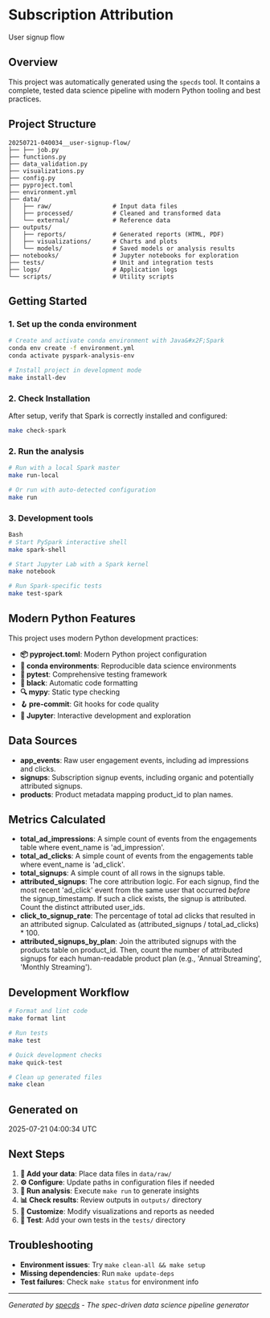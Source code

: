 # Subscription Attribution

User signup flow

## Overview

This project was automatically generated using the `specds` tool. It contains a complete, tested data science pipeline with modern Python tooling and best practices.

## Project Structure

```
20250721-040034__user-signup-flow/
├── ├── job.py
├── functions.py
├── data_validation.py
├── visualizations.py
├── config.py
├── pyproject.toml
├── environment.yml
├── data/
│   ├── raw/                 # Input data files
│   ├── processed/           # Cleaned and transformed data
│   └── external/            # Reference data
├── outputs/
│   ├── reports/             # Generated reports (HTML, PDF)
│   ├── visualizations/      # Charts and plots
│   └── models/              # Saved models or analysis results
├── notebooks/               # Jupyter notebooks for exploration
├── tests/                   # Unit and integration tests
├── logs/                    # Application logs
└── scripts/                 # Utility scripts
```

## Getting Started

### 1. Set up the conda environment

```bash
# Create and activate conda environment with Java&#x2F;Spark
conda env create -f environment.yml
conda activate pyspark-analysis-env

# Install project in development mode
make install-dev
```

### 2. Check Installation

After setup, verify that Spark is correctly installed and configured:

```bash
make check-spark
```

### 2. Run the analysis

```bash
# Run with a local Spark master
make run-local

# Or run with auto-detected configuration
make run
```

### 3. Development tools

```bash
Bash
# Start PySpark interactive shell
make spark-shell

# Start Jupyter Lab with a Spark kernel
make notebook

# Run Spark-specific tests
make test-spark
```


## Modern Python Features

This project uses modern Python development practices:

- **📦 pyproject.toml**: Modern Python project configuration
- **🐍 conda environments**: Reproducible data science environments  
- **🧪 pytest**: Comprehensive testing framework
- **🎨 black**: Automatic code formatting
- **🔍 mypy**: Static type checking
- **🪝 pre-commit**: Git hooks for code quality
- **📓 Jupyter**: Interactive development and exploration

## Data Sources

- **app_events**: Raw user engagement events, including ad impressions and clicks.
- **signups**: Subscription signup events, including organic and potentially attributed signups.
- **products**: Product metadata mapping product_id to plan names.


## Metrics Calculated

- **total_ad_impressions**: A simple count of events from the engagements table where event_name is &#x27;ad_impression&#x27;.
- **total_ad_clicks**: A simple count of events from the engagements table where event_name is &#x27;ad_click&#x27;.
- **total_signups**: A simple count of all rows in the signups table.
- **attributed_signups**: The core attribution logic. For each signup, find the most recent &#x27;ad_click&#x27; event from the same user that occurred *before* the signup_timestamp. If such a click exists, the signup is attributed. Count the distinct attributed user_ids.
- **click_to_signup_rate**: The percentage of total ad clicks that resulted in an attributed signup. Calculated as (attributed_signups &#x2F; total_ad_clicks) * 100.
- **attributed_signups_by_plan**: Join the attributed signups with the products table on product_id. Then, count the number of attributed signups for each human-readable product plan (e.g., &#x27;Annual Streaming&#x27;, &#x27;Monthly Streaming&#x27;).


## Development Workflow

```bash
# Format and lint code
make format lint

# Run tests
make test

# Quick development checks
make quick-test

# Clean up generated files
make clean
```

## Generated on

2025-07-21 04:00:34 UTC

## Next Steps

1. **📁 Add your data**: Place data files in `data/raw/`
2. **⚙️ Configure**: Update paths in configuration files if needed
3. **🏃 Run analysis**: Execute `make run` to generate insights
4. **📊 Check results**: Review outputs in `outputs/` directory
5. **🎨 Customize**: Modify visualizations and reports as needed
6. **🧪 Test**: Add your own tests in the `tests/` directory

## Troubleshooting

- **Environment issues**: Try `make clean-all && make setup`
- **Missing dependencies**: Run `make update-deps`
- **Test failures**: Check `make status` for environment info

---

*Generated by [specds](https://github.com/renbytes/specds) - The spec-driven data science pipeline generator*